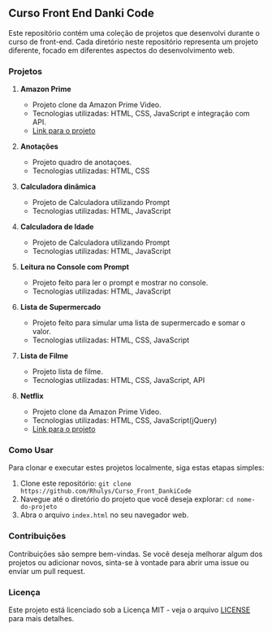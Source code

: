 ## Curso Front End Danki Code

Este repositório contém uma coleção de projetos que desenvolvi durante o curso de front-end. Cada diretório neste repositório representa um projeto diferente, focado em diferentes aspectos do desenvolvimento web.

### Projetos

1. **Amazon Prime**
   - Projeto clone da Amazon Prime Video.
   - Tecnologias utilizadas: HTML, CSS, JavaScript e integração com API.
   - [Link para o projeto](https://www.linkedin.com/feed/update/urn:li:activity:7211009909822230528/)
     
2. **Anotações**
   - Projeto quadro de anotaçoes.
   - Tecnologias utilizadas: HTML, CSS
     
3. **Calculadora dinâmica**
   - Projeto de Calculadora utilizando Prompt
   - Tecnologias utilizadas: HTML, JavaScript
     
4. **Calculadora de Idade**
   - Projeto de Calculadora utilizando Prompt
   - Tecnologias utilizadas: HTML, JavaScript
     
5. **Leitura no Console com Prompt**
   - Projeto feito para ler o prompt e mostrar no console.
   - Tecnologias utilizadas: HTML, JavaScript
     
6. **Lista de Supermercado**
   - Projeto feito para simular uma lista de supermercado e somar o valor.
   - Tecnologias utilizadas: HTML, CSS, JavaScript
     
7. **Lista de Filme**
   - Projeto lista de filme.
   - Tecnologias utilizadas: HTML, CSS, JavaScript, API
     
8. **Netflix**
   - Projeto clone da Amazon Prime Video.
   - Tecnologias utilizadas: HTML, CSS, JavaScript(jQuery)
   - [Link para o projeto](https://www.linkedin.com/feed/update/urn:li:activity:7211370160375398400/)

### Como Usar

Para clonar e executar estes projetos localmente, siga estas etapas simples:

1. Clone este repositório: `git clone https://github.com/Rhulys/Curso_Front_DankiCode`
2. Navegue até o diretório do projeto que você deseja explorar: `cd nome-do-projeto`
3. Abra o arquivo `index.html` no seu navegador web.

### Contribuições

Contribuições são sempre bem-vindas. Se você deseja melhorar algum dos projetos ou adicionar novos, sinta-se à vontade para abrir uma issue ou enviar um pull request.

### Licença

Este projeto está licenciado sob a Licença MIT - veja o arquivo [LICENSE](/LICENSE) para mais detalhes.
